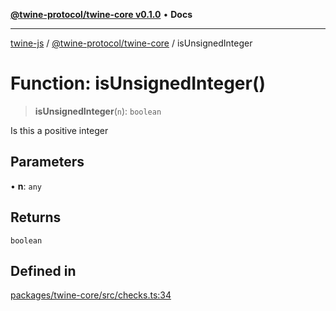 [**@twine-protocol/twine-core v0.1.0**](../index.md) • **Docs**

***

[twine-js](../../../index.md) / [@twine-protocol/twine-core](../index.md) / isUnsignedInteger

# Function: isUnsignedInteger()

> **isUnsignedInteger**(`n`): `boolean`

Is this a positive integer

## Parameters

• **n**: `any`

## Returns

`boolean`

## Defined in

[packages/twine-core/src/checks.ts:34](https://github.com/twine-protocol/twine-js/blob/fb5041c7a2da4a796f653066248604ca1c5dccc6/packages/twine-core/src/checks.ts#L34)
